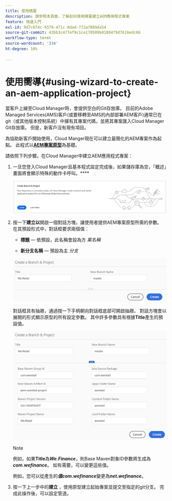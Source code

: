 ```yaml
---
title: 使用精靈
description: 請參照本頁面，了解如何使用精靈建立AEM應用程式專案
feature: 快速入門
exl-id: 9d7c6f4c-9379-471c-8dad-772a7099da54
source-git-commit: 43bb3c477ef9c1ce178509b8180479d7616edc66
workflow-type: tm+mt
source-wordcount: '334'
ht-degree: 10%

---
```


# 使用嚮導{#using-wizard-to-create-an-aem-application-project}

當客戶上線至Cloud Manager時，會提供空白的Git存放庫。 目前的Adobe Managed Services(AMS)客戶(或要移轉至AMS的內部部署AEM客戶)通常已在git（或其他版本控制系統）中擁有其專案代碼，並將其專案匯入Cloud Manager Git存放庫。 但是，新客戶沒有現有項目。

為協助新客戶開始使用，Cloud Manger現在可以建立最簡化的AEM專案作為起點。 此程式以&#x200B;[**AEM專案原型**](https://github.com/Adobe-Marketing-Cloud/aem-project-archetype)為基礎。


請依照下列步驟，在Cloud Manager中建立AEM應用程式專案：

1. 一旦您登入Cloud Manager且基本程式設定完成後，如果儲存庫為空，「概述」畫面將會顯示特殊的動作卡呼叫。****

   ![](assets/image2018-10-3_14-29-44.png)

1. 按一下&#x200B;**建立以**&#x200B;開啟一個對話方塊，讓使用者提供AEM專案原型所需的參數。 在其預設形式中，對話框要求兩個值：

   * **標題**  — 依預設，此名稱會設為方 *案名稱*

   * **新分支名稱**  — 預設為主 *分支*

   ![](assets/screen_shot_2018-10-08at55825am.png)

   對話框具有抽屜，通過按一下手柄朝向對話框底部可開啟抽屜。 對話方塊會以展開的形式顯示原型的所有設定參數。 其中許多參數具有根據&#x200B;**Title**&#x200B;產生的預設值。

   ![](assets/screen_shot_2018-10-08at60032am.png)

   >[!NOTE]
   >
   >例如，如果&#x200B;**Title**&#x200B;為&#x200B;***We.Finance***，則Base Maven對象ID參數將生成為&#x200B;***com.wefinance***。 如有需要，可以變更這些值。
   >
   >
   >例如，您可以從產生的&#x200B;***值com.wefinance***&#x200B;變更為&#x200B;***net.wefinance***。

1. 按一下上一步中的&#x200B;**建立** ，使用原型建立起始專案並提交至指定的git分支。 完成此操作後，可以設定管道。
